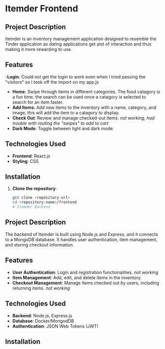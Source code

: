 # Itemder Frontend

## Project Description

Itemder is an inventory management application designed to resemble the Tinder application as dating applications get alot of interaction and thus making it more rewarding to use.

## Features
-**Login**: Could not get the login to work even when I tried passing the "visitors" so I took off the import on my app.js 
- **Home**: Swipe through items in different categories. The food catagory is a fun time. the search can be used once a catagory is selected to search for an item faster. 
- **Add Items**: Add new items to the inventory with a name, category, and image, this will add the item to a catagory to display. 
- **Check Out**: Review and manage checked-out items. *not working, had trouble with routing the "swipes" to add to cart*
- **Dark Mode**: Toggle between light and dark mode.

## Technologies Used 

- **Frontend**: React.js
- **Styling**: CSS

## Installation

1. **Clone the repository**:
   ```sh
   git clone <repository-url>
   cd <repository-name>/frontend
   # Itemder Backend

## Project Description

The backend of Itemder is built using Node.js and Express, and it connects to a MongoDB database. It handles user authentication, item management, and storing checkout information.

## Features

- **User Authentication**: Login and registration functionalities. *not working*
- **Item Management**: Add, edit, and delete items in the inventory.
- **Checkout Management**: Manage items checked out by users, including returning items. *not working*

## Technologies Used

- **Backend**: Node.js, Express.js
- **Database**: Docker/MongodDB
- **Authentication**: JSON Web Tokens (JWT)

## Installation



